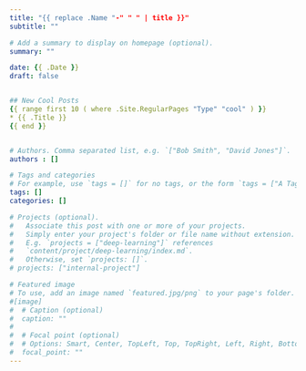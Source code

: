 ```yaml
---
title: "{{ replace .Name "-" " " | title }}"
subtitle: ""

# Add a summary to display on homepage (optional).
summary: ""

date: {{ .Date }}
draft: false


## New Cool Posts
{{ range first 10 ( where .Site.RegularPages "Type" "cool" ) }}
* {{ .Title }}
{{ end }}


# Authors. Comma separated list, e.g. `["Bob Smith", "David Jones"]`.
authors : []

# Tags and categories
# For example, use `tags = []` for no tags, or the form `tags = ["A Tag", "Another Tag"]` for one or more tags.
tags: []
categories: []

# Projects (optional).
#   Associate this post with one or more of your projects.
#   Simply enter your project's folder or file name without extension.
#   E.g. `projects = ["deep-learning"]` references 
#   `content/project/deep-learning/index.md`.
#   Otherwise, set `projects: []`.
# projects: ["internal-project"]

# Featured image
# To use, add an image named `featured.jpg/png` to your page's folder. 
#[image]
#  # Caption (optional)
#  caption: ""
#
#  # Focal point (optional)
#  # Options: Smart, Center, TopLeft, Top, TopRight, Left, Right, BottomLeft, Bottom, BottomRight
#  focal_point: ""
---
```

